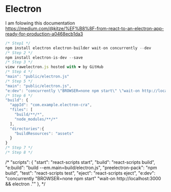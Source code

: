 # Electron 

I am folowing this documentation 
https://medium.com/@kitze/%EF%B8%8F-from-react-to-an-electron-app-ready-for-production-a0468ecb1da3
```javascript
/* Step1 */
npm install electron electron-builder wait-on concurrently --dev
/* Step 2 */
npm install electron-is-dev --save
/* Step 3 */
view rawelectron.js hosted with ❤ by GitHub
/* Step 4 */
"main": "public/electron.js"
/* Step 5 */
"main": "public/electron.js",
"e:dev": "concurrently \"BROWSER=none npm start\" \"wait-on http://localhost:3000 && electron .\""
/* Step 6 */
"build": {
  "appId": "com.example.electron-cra",
  "files": [
    "build/**/*",
    "node_modules/**/*"
  ],
  "directories":{
    "buildResources": "assets"
  }
}
/* Step 7 */
/* Step 8 */

```

 /*  "scripts": {
    "start": "react-scripts start",
    "build": "react-scripts build",
    "e:build": "build --em.main=build/electron.js",
    "preelectron-pack": "npm build",
    "test": "react-scripts test",
    "eject": "react-scripts eject",
    "e:dev": "concurrently \"BROWSER=none npm start\" \"wait-on http://localhost:3000 && electron .\""
  }, */
